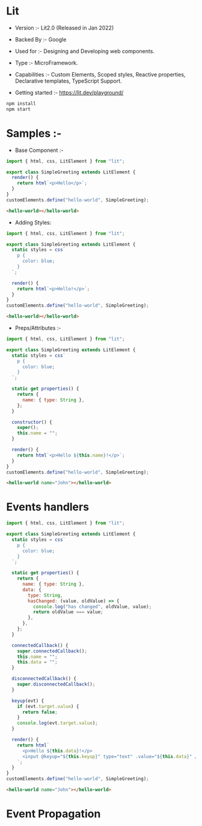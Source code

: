 # Lit

- Version :- Lit2.0 (Released in Jan 2022)
- Backed By :- Google
- Used for :- Designing and Developing web components.
- Type :- MicroFramework.
- Capabilities :- Custom Elements, Scoped styles, Reactive properties, Declarative templates, TypeScript Support.

- Getting started :- https://lit.dev/playground/

```bash
npm install
npm start
```

# Samples :-

- Base Component :-

```js
import { html, css, LitElement } from "lit";

export class SimpleGreeting extends LitElement {
  render() {
    return html`<p>Hello</p>`;
  }
}
customElements.define("hello-world", SimpleGreeting);
```

```html
<hello-world></hello-world>
```

- Adding Styles:

```js
import { html, css, LitElement } from "lit";

export class SimpleGreeting extends LitElement {
  static styles = css`
    p {
      color: blue;
    }
  `;

  render() {
    return html`<p>Hello!</p>`;
  }
}
customElements.define("hello-world", SimpleGreeting);
```

```html
<hello-world></hello-world>
```

- Preps/Attributes :-

```js
import { html, css, LitElement } from "lit";

export class SimpleGreeting extends LitElement {
  static styles = css`
    p {
      color: blue;
    }
  `;

  static get properties() {
    return {
      name: { type: String },
    };
  }

  constructor() {
    super();
    this.name = "";
  }

  render() {
    return html`<p>Hello ${this.name}!</p>`;
  }
}
customElements.define("hello-world", SimpleGreeting);
```

```html
<hello-world name="John"></hello-world>
```

# Events handlers

```js
import { html, css, LitElement } from "lit";

export class SimpleGreeting extends LitElement {
  static styles = css`
    p {
      color: blue;
    }
  `;

  static get properties() {
    return {
      name: { type: String },
      data: {
        type: String,
        hasChanged: (value, oldValue) => {
          console.log("has changed", oldValue, value);
          return oldValue === value;
        },
      },
    };
  }

  connectedCallback() {
    super.connectedCallback();
    this.name = "";
    this.data = "";
  }

  disconnectedCallback() {
    super.disconnectedCallback();
  }

  keyup(evt) {
    if (evt.target.value) {
      return false;
    }
    console.log(evt.target.value);
  }

  render() {
    return html`
      <p>Hello ${this.data}!</p>
      <input @keyup="${this.keyup}" type="text" .value="${this.data}" />
    `;
  }
}
customElements.define("hello-world", SimpleGreeting);
```

```html
<hello-world name="John"></hello-world>
```

# Event Propagation
